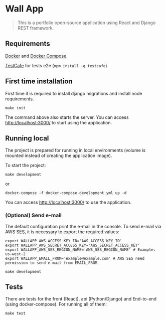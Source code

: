# Wall App

> This is a portfolio open-source application using React and Django REST framework.

## Requirements

[Docker](https://docs.docker.com/install/) and [Docker Compose](https://docs.docker.com/compose/install/).

[TestCafe](https://github.com/DevExpress/testcafe) for tests e2e (`npm install -g testcafe`)

## First time installation

First time it is required to install django migrations and install node requirements.

```shell
make init
```

The command above also starts the server. You can access [http://localhost:3000/](http://localhost:3000/) to start using the application.

## Running local

The project is prepared for running in local environments (volume is mounted instead of creating the application image).

To start the project:

```shell
make development
```

or

```shell
docker-compose -f docker-compose.development.yml up -d
```

You can access [http://localhost:3000/](http://localhost:3000/) to use the application.

### (Optional) Send e-mail

The default configuration print the e-mail in the console. To send e-mail via AWS SES, it is necessary to export the required values:

```shell
export WALLAPP_AWS_ACCESS_KEY_ID='AWS_ACCESS_KEY_ID'
export WALLAPP_AWS_SECRET_ACCESS_KEY='AWS_SECRET_ACCESS_KEY'
export WALLAPP_AWS_SES_REGION_NAME='AWS_SES_REGION_NAME' # Example: us-west-2
export WALLAPP_EMAIL_FROM='example@example.com' # AWS SES need permission to send e-mail from EMAIL_FROM

make development
```

## Tests

There are tests for the front (React), api (Python/Django) and End-to-end (using docker-compose). For running all of them:

```shell
make test
```
